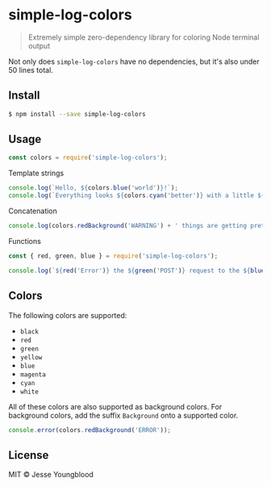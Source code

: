 # simple-log-colors
> Extremely simple zero-dependency library for coloring Node terminal output

Not only does `simple-log-colors` have no dependencies, but it's also under 50 lines total.

## Install

```bash
$ npm install --save simple-log-colors
```

## Usage

```javascript
const colors = require('simple-log-colors');
```
Template strings
```javascript
console.log(`Hello, ${colors.blue('world')}!`);
console.log(`Everything looks ${colors.cyan('better')} with a little ${colors.magenta('color')}!`);
```
Concatenation
```javascript
console.log(colors.redBackground('WARNING') + ' things are getting pretty ' + colors.yellow('colorful') + ' around here.');
```
Functions
```javascript
const { red, green, blue } = require('simple-log-colors');

console.log(`${red('Error')} the ${green('POST')} request to the ${blue('/test')} route was not signed properly.`);
```

## Colors

The following colors are supported:

- `black`
- `red`
- `green`
- `yellow`
- `blue`
- `magenta`
- `cyan`
- `white`

All of these colors are also supported as background colors. For background colors, add the suffix `Background` onto a supported color.

```javascript
console.error(colors.redBackground('ERROR'));
```

## License

MIT © Jesse Youngblood
